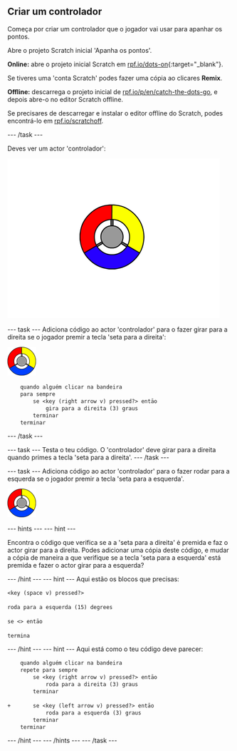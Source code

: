 ## Criar um controlador

Começa por criar um controlador que o jogador vai usar para apanhar os pontos.

Abre o projeto Scratch inicial 'Apanha os pontos'.

**Online:** abre o projeto inicial Scratch em [rpf.io/dots-on](http://rpf.io/dots-on){:target="_blank"}.

Se tiveres uma 'conta Scratch' podes fazer uma cópia ao clicares **Remix**.

**Offline:** descarrega o projeto inicial de [rpf.io/p/en/catch-the-dots-go](http://rpf.io/p/en/catch-the-dots-go), e depois abre-o no editor Scratch offline.

Se precisares de descarregar e instalar o editor offline do Scratch, podes encontrá-lo em [rpf.io/scratchoff](http://rpf.io/scratchoff).

\--- /task \---

Deves ver um actor 'controlador':

![captura de ecrã](images/dots-controller.png)

\--- task \--- Adiciona código ao actor 'controlador' para o fazer girar para a direita se o jogador premir a tecla 'seta para a direita':

![Actor controlador](images/controller-sprite.png)

```blocks3
    quando alguém clicar na bandeira
    para sempre
        se <key (right arrow v) pressed?> entāo
            gira para a direita (3) graus
        terminar
    terminar
```

\--- /task \---

\--- task \--- Testa o teu código. O 'controlador' deve girar para a direita quando primes a tecla 'seta para a direita'. \--- /task \---

\--- task \--- Adiciona código ao actor 'controlador' para o fazer rodar para a esquerda se o jogador premir a tecla 'seta para a esquerda'.

![Actor controlador](images/controller-sprite.png)

\--- hints \--- \--- hint \---

Encontra o código que verifica se a a 'seta para a direita' ė premida e faz o actor girar para a direita. Podes adicionar uma cópia deste código, e mudar a cópia de maneira a que verifique se a tecla 'seta para a esquerda' está premida e fazer o actor girar para a esquerda?

\--- /hint \--- \--- hint \--- Aqui estão os blocos que precisas:

```blocks3
<key (space v) pressed?>

roda para a esquerda (15) degrees

se <> entāo

termina
```

\--- /hint \--- \--- hint \--- Aqui está como o teu código deve parecer:

```blocks3
    quando alguém clicar na bandeira
    repete para sempre
        se <key (right arrow v) pressed?> entāo
            roda para a direita (3) graus
        terminar

+       se <key (left arrow v) pressed?> entāo
            roda para a esquerda (3) graus
        terminar
    terminar
```

\--- /hint \--- \--- /hints \--- \--- /task \---